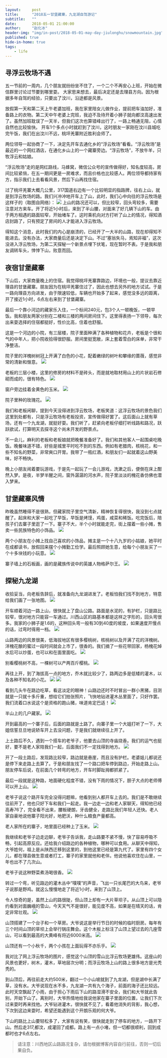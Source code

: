 ```yaml
---
layout:     post
title:      "2018五一甘堡藏寨，九龙湖自驾游记"
subtitle:   ""
date:       2018-05-01 21:00:00
author:     "赵化冰"
header-img: "img/in-post/2018-05-01-may-day-jiulonghu/snowmountain.jpg"
published: true
hide-in-home: true
tags:
    - life
---
```

## 寻浮云牧场不遇
五一节前的一周内，几个朋友就纷纷坐不住了，一个二个不再安心上班，开始在微信群里讨论过节要到哪里耍。
大家思来想去，最后决定还是去理县方向。因为根据多年自驾的经验，只要出了汶川，沿途都是风景。

放假第一天和第二天上午老婆加班，我在家里陪女儿做作业，提前把车油加好，准备路上的衣物。第二天中午老婆上完班，我迫不及待开着小狮子就向都汶高速出发了。虽然加班耽误了一天半，但我们这次也算错峰出行了，一路上畅通无阻，心情自然也比较愉快。 开车1个多点小时就赶到了汶川，这时朋友一家刚在汶川县城吃完午饭，我们在出汶川不远，桃坪羌寨附近胜利会师了。

两位领导一起协商了一下，决定先开车去通化乡的“浮云牧场”看看。“浮云牧场”是最近的一个网红酒店，在通化乡山上的一个藏寨旁边。“浮云牧场”，不放牛羊，只牧浮云和姑娘。

“浮云牧场”走的是网红路线，马蜂窝，微信公众号的宣传做得好，知名度较高，房间比较紧俏，在五一期间更是一房难求，而且价格也比较感人。两位领导都持家有方，指示我们上去看看风景，然后下山再找住宿。

过了桃坪羌寨大概几公里，317国道右边有一个比较明显的指路牌，往右上山，就是到浮云牧场的路。我们兴冲冲地开车上了山，此时，我们心中向往的浮云牧场是这样子的（取图自网络）：
![](\img\in-post\2018-05-01-may-day-jiulonghu\fuyunmuchang.jpeg)
上山的路况还可以，但比较窄，回头弯较多，需要注意对方来车。开了将近1小时后，来到了半山腰，对面来了好几辆下山的车。由于两方相遇的路面较窄，开始堵车了。这时乘机向对方打听了山上的情况，得知酒店封路了，只有预定了房间的人才能进入浮云牧场。

得知这个消息，此时我们的内心是崩溃的，已经开了一大半的山路，现在却得知不能进去。没有办法，大家商量后还是决定下山。不过“塞翁失马，焉知非福”，这次没进入浮云牧场，为第二天探秘一个新景点埋下伏笔，现在暂时不表。于是我和朋友调转车头，悻悻下山，败意而回。


## 夜宿甘堡藏寨
下山后，大家商量晚上的住宿。我觉得桃坪羌寨靠路边，环境也一般，提议去靠近理县的甘堡藏寨。朋友因为在桃坪羌寨住过了，因此也想去另外的地方试试。于是一路向理县方向进发，由于限速较低，车辆也开始多了起来，感觉没多远的距离，开了接近1小时，6点左右来到了甘堡藏寨。

最后一个靠小河边的藏家乐入住，一个标间240元，包3个人一顿晚饭，一顿早饭。我和朋友两家分别在二楼和三楼的两间房间住下。这里得表扬一下领导，每次出来耍选择的住宿都挺好，性价比高，住着也舒服。

这是一个河边的小院，有三层楼，院子里面种满了各种植物和花卉，老板是个很和气的中年人，把小院收拾得很舒服。房间里挺宽敞，床上套着雪白的床单，非常干净整洁。

院子里的洋槐树树冠上开满了白色的小花，配着嫩绿的树叶和攀缘的蔷薇，感觉非常的清新和惬意。
![](\img\in-post\2018-05-01-may-day-jiulonghu\nongjiale1.jpg)

老板的三层小楼，这里的修房的材料不是砖头，而是就地取材用山上的片状岩石修砌而成的，很有特色。
![](\img\in-post\2018-05-01-may-day-jiulonghu\nongjiale3.jpg)

窗户旁边挂着金黄色的玉米。
![](\img\in-post\2018-05-01-may-day-jiulonghu\nongjiale.jpg)

院子里种的玫瑰花。
![](\img\in-post\2018-05-01-may-day-jiulonghu\rose.jpg)

我们和老板闲聊，提到今天没得进到浮云牧场，老板笑道：这浮云牧场的景色我们这里到处都有，只是浮云牧场有老板投资，宣传做得好罢了。这后面山上就有草场，还有一个九龙湖，就挺好耍。我们听了，赶紧向老板仔细打听线路和路况，跃跃欲试，打算明天去探寻这个尚未开发的野景点。

不一会儿，麻利的老板和老板娘就把晚餐准备好了。我们和其他客人一起围桌吃晚饭。晚餐味道不错，好些是城里平时吃不到的东西。例如有老腊肉，核桃花，和一些不知名的野菜，非常爽口开胃。我带了一瓶红酒，和朋友们一起就着这山野美味，好不畅快。

晚上小朋友闹着要玩游戏，于是先一起玩了一会儿游戏，洗漱之后，便倒在床上酣然入梦。是夜，半梦半醒之间，窗外潺潺的河水声，院子里淡淡的槐花香仿佛也潜入梦来。


## 甘堡藏寨风情
昨晚虽然睡得不是很熟，但藏家院子里空气清新，精神恢复得很快，我没到七点就醒了。起床和大家一起吃了早饭，早饭是烤馍，鸡蛋，咸菜和稀饭。吃完饭后，陪孩子们去寨子里逛了一下。寨子不大，半个小时就能走完，街上摆着一些小摊，售卖一些民族特色的小饰品。
![](\img\in-post\2018-05-01-may-day-jiulonghu\village2.jpg)

两个小朋友在小摊上找自己喜欢的小饰品，摊主是一个十八九岁的小姑娘，她平时在成都读书，放假回来摆个小摊勤工俭学。最后照顾她生意，给每个小朋友买了一个十多块钱的小玩意。
![](\img\in-post\2018-05-01-may-day-jiulonghu\village3.jpg)

寨子墙上的石板画，画的是藏族传说中的英雄人物格萨尔王。
![](\img\in-post\2018-05-01-may-day-jiulonghu\geshaerwang.jpg)
## 探秘九龙湖
收拾妥当，向老板告辞后，就准备向九龙湖进发了。老板怕我们找不到地方，特意给我们画了一张地图。
![](\img\in-post\2018-05-01-may-day-jiulonghu\map.jpg)

开车顺着河边一路上山，很快就上了盘山公路。路面是水泥的，有护栏，只是路比较窄，很对地方只能容一车通过。川西山区的路基本都是这样之字形的，回头弯很多。我家的小狮子是1.6的，这种回头弯一般有30到40度的坡度，如果速度开慢点的话，过弯时得用一档。
![](\img\in-post\2018-05-01-may-day-jiulonghu\road1.jpg)

山路两边的风景很美，低海拔地区有很多樱桃树，核桃树以及开满了花的洋槐树。洋槐花酿的蜜过一段时间就会上市了，很香的。我们摘了一些花带回家，杨槐花焯水后可以炒蛋，也可以和在面里面吃。
![](\img\in-post\2018-05-01-may-day-jiulonghu\yanghuaihua.jpg)

别看樱桃树不高，一棵树可以产两百斤樱桃。
![](\img\in-post\2018-05-01-may-day-jiulonghu\cherry.jpg)

再往上开，到了海拔高一点的地方，乔木就比较少了，路两边多是低矮的灌木，以及各种不知名的小花。
![](\img\in-post\2018-05-01-may-day-jiulonghu\flower.jpg)
![](\img\in-post\2018-05-01-may-day-jiulonghu\flower1.jpg)

看到几头牛在路边吃草，看这淡定的眼神！山路边还时不时冒出一群小黑猪，目测就是一只就十多斤重，想给它们拍张照片，飞快地钻进灌木丛里面了，只好作罢。我们流着口水说这个是资格的跑山猪，味道肯定巴适！
![](\img\in-post\2018-05-01-may-day-jiulonghu\cattle.jpg)

半山上的几户藏家。
![](\img\in-post\2018-05-01-may-day-jiulonghu\village1.jpg)

开到最高的一个寨子后，后面的路就是土路了。向寨子里一个大姐打听了一下，大姐信誓旦旦地说轿车开上去没问题，于是我们就继续往上开了。

上土路后不久，遇到一个搭车的老爷子，他要去山顶的寺庙烧香。我们的运气也挺好，要不是老人家陪我们一起，后面我们不一定找得到地方。
![](\img\in-post\2018-05-01-may-day-jiulonghu\oldman.jpg)

开了一段土路后，发现路比较窄，路边就是悬崖，而且没有护栏。老婆娃儿都说还是停下来走路上去算了。于是和朋友找了一个路口把车停到路边，开始走路上山。朋友停车后说，在前面几个转弯的地方，开车时脚趾拇都抓紧了。

最后一段就是这种路，地面硬化程度不错，没有下雨的情况下，胆子大点的老师傅可以开上山。
![](\img\in-post\2018-05-01-may-day-jiulonghu\road.jpg)

老爷子说这个路开车完全没得问题嘛，他看到别人都开车上去的。我们是不敢继续往前开了，他也只好下车和我们一起走。我一边走一边和老人家聊天，得知他已经高寿76了，完全看不出来，腰板硬朗，牙齿健全，走路比我们年轻人还快。老人家自豪地说他寨子阳光好，地肥沃，种什么粮食产量都高。

老人家所在的寨子，地里面已经种上了玉米。
![](\img\in-post\2018-05-01-may-day-jiulonghu\village.jpg)

我继续和老爷子边走边聊，老爷子告诉我，走山路要不紧不慢，快了容易呼吸不畅，引起高原反应。还给我介绍路边的各种植物，哪种可以食用。从聊天中得知，大爷姓何，祖上是从陕西迁移到这里的，到他这里已经是第九代了。家里有四个女儿，都在理县做生意或者打工，寨子的家里就他和老伴。他说他喜欢住在山里，一年也出不了几次山。

老爷子说这种野菜煮汤喝很香。
![](\img\in-post\2018-05-01-may-day-jiulonghu\yecai.jpg)

转过一个弯，听见路边的灌木丛中“噗噗”的声音，飞出一只长尾巴的大鸟来，老爷子说那是野鸡。就这么慢慢地走了将近1小时，来到了山顶上。

令人惊奇的是，虽然上山的路很陡，但山顶上却有一大片草坝子。从山顶上可以隐约看到对面巍峨的雪山，今天天气不是很好，能见度不高，如果是在晴天的话，肯定非常壮观。
![](\img\in-post\2018-05-01-may-day-jiulonghu\snowmountain.jpg)

山顶搭建了一个台子和一个草房。大爷说这是举行节日的时候的临时厨房。每年有三个时间山顶的草坝上会举行锅庄舞会。这个木板上标注了山顶上望过去的几座雪山，可以看到最高的大黄峰有将近6000米高。
![](\img\in-post\2018-05-01-may-day-jiulonghu\snowmountain1.jpg)

山顶还有一个小秋千，两个小孩在上面玩得不亦乐乎。
![](\img\in-post\2018-05-01-may-day-jiulonghu\swing.jpg)

我对比了网上浮云牧场的图片，感觉这个山顶的雪山比浮云牧场更雄伟。这座山的风景也更好，树木，灌木，草地层次分明；而浮云牧场上山的路上很多地方是光秃秃的。

到山顶后，再往前走大约500米，翻过一个小山坡就到了九龙湖，但是湖中长满了草，没有水。大爷说现在水不多，九龙湖一共有九个海子，前面的海子还比较远。此时天空飘起了小雨，由于担心下雨后下山的路湿滑不安全，我们和大爷就此告别，开始下山了。离别时，大爷热情地给我说他家在寨子里面的位置，让我们下次过来耍时再来找他。大爷钻进灌木，很快就不见了，看着他消失的背影，我心想，下次到这边来耍时，希望还能遇到这个开朗乐观的何大爷。

下山的路比上山要轻松多了，大家有说有笑，很快就走到了停车的地方，一路开下山。然后走317,都汶，成灌回了成都。路上有一点小堵，但一切都很顺利，回到成都时也才6点左右。


> 请注意：川西地区山路路况复杂，请勿根据博客内容自行前往，否则一切后果自负。




